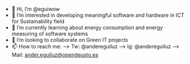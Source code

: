 - 👋 Hi, I’m @eguiwow
- 👀 I’m interested in developing meaningful software and hardware in ICT for Sustainability field
- 🌱 I’m currently learning about energy consumption and energy measuring of software systems
- 💞️ I’m looking to collaborate on Green IT projects 
- 📫 How to reach me:
--> Tw: @andereguiluz
--> Ig: @andereguiluz
--> Mail: ander.eguiluz@opendeusto.es

<!---
eguiwow/eguiwow is a ✨ special ✨ repository because its `README.md` (this file) appears on your GitHub profile.
You can click the Preview link to take a look at your changes.
--->
